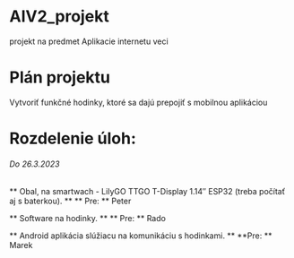 # AIV2_projekt
projekt na predmet Aplikacie internetu veci

# Plán projektu
Vytvoriť funkčné hodinky, ktoré sa dajú prepojiť s mobilnou aplikáciou

# Rozdelenie úloh:

###### Do 26.3.2023

** Obal, na smartwach - LilyGO TTGO T-Display 1.14″ ESP32 (treba počítať aj s baterkou). **
** Pre: ** Peter

** Software na hodinky. **
** Pre: ** Rado

** Android aplikácia slúžiacu na komunikáciu s hodinkami. **
**Pre: ** Marek

